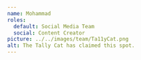 ```yaml
---
name: Mohammad
roles:
  default: Social Media Team
  social: Content Creator
picture: ../../images/team/Ta11yCat.png
alt: The Tally Cat has claimed this spot.
---
```

